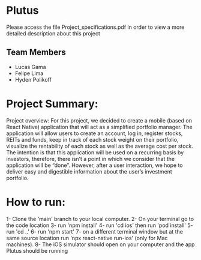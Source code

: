 # Plutus
Please access the file Project_specifications.pdf in order to view a more detailed description about this project 

## Team Members
- Lucas Gama
- Felipe Lima
- Hyden Polikoff

# Project Summary:
Project overview: For this project, we decided to create a mobile (based on React Native) application that will act as a simplified portfolio manager. The application will allow users to create an account, log in, register stocks, REITs and funds, keep in track of each stock weight on their portfolio, visualize the rentability of each stock as well as the average cost per stock. The intention is that this application will be used on a recurring basis by investors, therefore, there isn’t a point in which we consider that the application will be “done”. However, after a user interaction, we hope to deliver easy and digestible information about the user’s investment portfolio.

# How to run:
1- Clone the 'main' branch to your local computer.
2- On your terminal go to the code location
3- run 'npm install'
4- run 'cd ios' then run 'pod install'
5- run 'cd ..'
6- run 'npm start'
7- on a different terminal window but at the same source location run 'npx react-native run-ios' (only for Mac machines).
8- The iOS simulator should open on your computer and the app Plutus should be running

